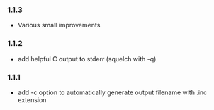 ### 1.1.3

* Various small improvements

### 1.1.2

* add helpful C output to stderr (squelch with -q)

### 1.1.1

* add -c option to automatically generate output filename with .inc extension
